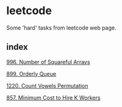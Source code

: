 # leetcode
Some 'hard' tasks from leetcode web page.

## index

[996. Number of Squareful Arrays](https://leetcode.com/problems/number-of-squareful-arrays)

[899. Orderly Queue](https://leetcode.com/problems/orderly-queue/)

[1220. Count Vowels Permutation](https://leetcode.com/problems/count-vowels-permutation/)

[857. Minimum Cost to Hire K Workers](https://leetcode.com/problems/minimum-cost-to-hire-k-workers/)
